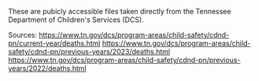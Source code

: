 These are pubicly accessible files taken directly from the Tennessee Department of Children's Services (DCS).

Sources:
https://www.tn.gov/dcs/program-areas/child-safety/cdnd-pn/current-year/deaths.html
https://www.tn.gov/dcs/program-areas/child-safety/cdnd-pn/previous-years/2023/deaths.html
https://www.tn.gov/dcs/program-areas/child-safety/cdnd-pn/previous-years/2022/deaths.html
